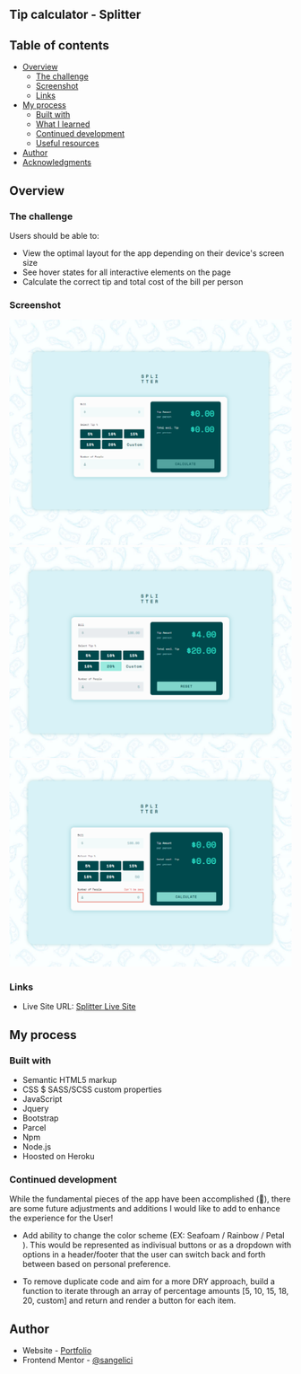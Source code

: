 ## Tip calculator - Splitter

## Table of contents

- [Overview](#overview)
  - [The challenge](#the-challenge)
  - [Screenshot](#screenshot)
  - [Links](#links)
- [My process](#my-process)
  - [Built with](#built-with)
  - [What I learned](#what-i-learned)
  - [Continued development](#continued-development)
  - [Useful resources](#useful-resources)
- [Author](#author)
- [Acknowledgments](#acknowledgments)

## Overview

### The challenge

Users should be able to:

- View the optimal layout for the app depending on their device's screen size
- See hover states for all interactive elements on the page
- Calculate the correct tip and total cost of the bill per person

### Screenshot

![Tip Calculator](./images/app-screenshot.png)
![Active State](./images/active-state-screenshot.png)
![Error State](./images/error-state-screenshot.png)

### Links

<!-- - Solution URL: [Add solution URL here](https://your-solution-url.com) -->

- Live Site URL: [Splitter Live Site](https://splitter-tip-calculator.herokuapp.com/)

## My process

### Built with

- Semantic HTML5 markup
- CSS $ SASS/SCSS custom properties
- JavaScript
- Jquery
- Bootstrap
- Parcel
- Npm
- Node.js
- Hoosted on Heroku

### Continued development

While the fundamental pieces of the app have been accomplished (🎉), there are some future adjustments and additions I would like to add to enhance the experience for the User!

- Add ability to change the color scheme (EX: Seafoam / Rainbow / Petal ). This would be represented as indivisual buttons or as a dropdown with options in a header/footer that the user can switch back and forth between based on personal preference.

- To remove duplicate code and aim for a more DRY approach, build a function to iterate through an array of percentage amounts [5, 10, 15, 18, 20, custom] and return and render a button for each item.

## Author

- Website - [Portfolio](https://sangelici.github.io/)
- Frontend Mentor - [@sangelici](https://www.frontendmentor.io/profile/sangelici)
<!-- - Twitter - [@yourusername](https://www.twitter.com/yourusername) -->
